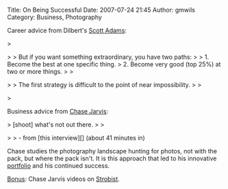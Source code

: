 Title: On Being Successful 
Date: 2007-07-24 21:45
Author: gmwils
Category: Business, Photography

Career advice from Dilbert's [Scott Adams][]:

</p>

<p>
> </p>
>
> But if you want something extraordinary, you have two paths:
>
> 1.  Become the best at one specific thing.
> 2.  Become very good (top 25%) at two or more things.
>
> </p>
>
> The first strategy is difficult to the point of near impossibility.
>
> </p>
> <p>

</p>

Business advice from [Chase Jarvis][]:

</p>
<p>
> [shoot] what's not out there.
>
> </p>
>
> - from [this interview][] (about 41 minutes in)

</p>

Chase studies the photography landscape hunting for photos, not with the
pack, but where the pack isn't. It is this approach that led to his
innovative [portfolio][] and his continued success.

</p>

<u>Bonus</u>: Chase Jarvis videos on [Strobist][].

  [Scott Adams]: http://dilbertblog.typepad.com/the_dilbert_blog/2007/07/career-advice.html
  [Chase Jarvis]: http://www.chasejarvis.com/blog/
  [this interview]: http://www.studiolighting.net/lightsource-photography-podcast-e045-chase-jarvis/
  [portfolio]: http://chasejarvis.com/portfolio.html
  [Strobist]: http://strobist.blogspot.com/2007/07/chase-jarvis-is-everywhere.html
